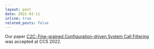 ```yaml
---
layout: post
date: 2022-03-11
inline: true
related_posts: false
---
```


Our paper [C2C: Fine-grained Configuration-driven System Call Filtering](https://dl.acm.org/doi/pdf/10.1145/3548606.3559366) was accepted
at CCS 2022.
